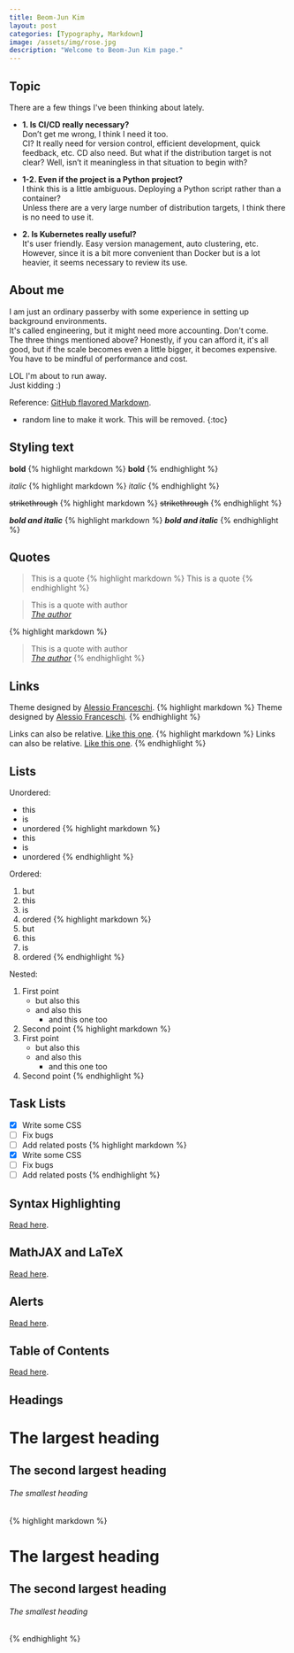 ```yaml
---
title: Beom-Jun Kim
layout: post
categories: [Typography, Markdown]
image: /assets/img/rose.jpg
description: "Welcome to Beom-Jun Kim page."
---
```

## Topic

There are a few things I've been thinking about lately.

- **1. Is CI/CD really necessary?**  
Don’t get me wrong, I think I need it too.  
CI? It really need for version control, efficient development, quick feedback, etc.
CD also need. But what if the distribution target is not clear? Well, isn’t it meaningless in that situation to begin with?

- **1-2. Even if the project is a Python project?**  
I think this is a little ambiguous. Deploying a Python script rather than a container?  
Unless there are a very large number of distribution targets, I think there is no need to use it. 

- **2. Is Kubernetes really useful?**  
It's user friendly. Easy version management, auto clustering, etc.
However, since it is a bit more convenient than Docker but is a lot heavier, it seems necessary to review its use.

## About me
I am just an ordinary passerby with some experience in setting up background environments.  
It's called engineering, but it might need more accounting. Don't come.  
The three things mentioned above? Honestly, if you can afford it, it's all good, but if the scale becomes even a little bigger, it becomes expensive. You have to be mindful of performance and cost. 

LOL I'm about to run away.  
Just kidding :)


  
  
Reference: [GitHub flavored Markdown](https://help.github.com/en/github/writing-on-github).

* random line to make it work. This will be removed.
{:toc}



## Styling text
**bold**
{% highlight markdown %}
**bold**
{% endhighlight %}

*italic*
{% highlight markdown %}
 *italic*
{% endhighlight %}

~~strikethrough~~
{% highlight markdown %}
~~strikethrough~~
{% endhighlight %}

***bold and italic***
{% highlight markdown %}
***bold and italic***
{% endhighlight %}

## Quotes
>This is a quote
{% highlight markdown %}
>This is a quote
{% endhighlight %}

>This is a quote with author  
><cite><a href="#">The author</a></cite>

{% highlight markdown %}
>This is a quote with author  
><cite><a href="#">The author</a></cite>
{% endhighlight %}

## Links
Theme designed by [Alessio Franceschi](https://alessiofranceschi.me).
{% highlight markdown %}
Theme designed by [Alessio Franceschi](https://alessiofranceschi.me).
{% endhighlight %}

Links can also be relative. [Like this one](/contact.html).
{% highlight markdown %}
Links can also be relative. [Like this one](/contact.html).
{% endhighlight %}

## Lists
Unordered:
- this
- is
- unordered
{% highlight markdown %}
- this
- is
- unordered
{% endhighlight %}  

Ordered:
1. but
2. this
3. is
4. ordered
{% highlight markdown %}
1. but
2. this
3. is
4. ordered
{% endhighlight %}  

Nested:
1. First point
    - but also this
    - and also this
        - and this one too
2. Second point
{% highlight markdown %}
1. First point
    - but also this
    - and also this
        - and this one too
2. Second point
{% endhighlight %}  


## Task Lists
- [x] Write some CSS 
- [ ] Fix bugs
- [ ] Add related posts
{% highlight markdown %}
- [x] Write some CSS 
- [ ] Fix bugs
- [ ] Add related posts
{% endhighlight %}  

## Syntax Highlighting
[Read here](/2020/05/19/special-formatting.html#code-highlight).

## MathJAX and LaTeX
[Read here](/2020/05/19/special-formatting.html#mathjax-and-latex).

## Alerts
[Read here](/2020/05/19/special-formatting.html#alerts).

## Table of Contents
[Read here](/2020/05/19/special-formatting.html#table-of-contents).

## Headings

# The largest heading
## The second largest heading
###### The smallest heading


{% highlight markdown %}
# The largest heading
## The second largest heading
###### The smallest heading
{% endhighlight %}